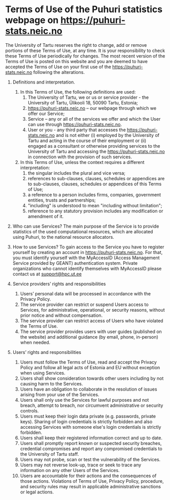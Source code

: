 # Terms of Use of the Puhuri statistics webpage on https://puhuri-stats.neic.no

The University of Tartu reserves the right to change, add or remove portions of these Terms of Use, at any time. It is your responsibility to check these Terms of Use periodically for changes. The most recent version of the Terms of Use is posted on this website and you are deemed to have accepted the Terms of Use on your first use of the https://puhuri-stats.neic.no following the alterations.


1. Definitions and interpretation.
   1. In this Terms of Use, the following definitions are used:
      1. The University of Tartu, we or us or service provider - the University of Tartu, Ülikooli 18, 50090 Tartu, Estonia;
      2. https://puhuri-stats.neic.no – our webpage through which we offer our Service;
      3. Service – any or all of the services we offer and which the User can use through https://puhuri-stats.neic.no.
      4. User or you - any third party that accesses the https://puhuri-stats.neic.no and is not either (i) employed by the University of Tartu and acting in the course of their employment or (ii) engaged as a consultant or otherwise providing services to the University of Tartu and accessing the https://puhuri-stats.neic.no in connection with the provision of such services.
   2. In this Terms of Use, unless the context requires a different interpretation:
      1. the singular includes the plural and vice versa;
      2. references to sub-clauses, clauses, schedules or appendices are to sub-clauses, clauses, schedules or appendices of this Terms of Use;
      3. a reference to a person includes firms, companies, government entities, trusts and partnerships;
      4. "including" is understood to mean "including without limitation";
      5. reference to any statutory provision includes any modification or amendment of it.

2. Who can use Services?
   The main purpose of the Service is to provide statistics of the used computational resources, which are allocated using Puhuri, to the national resource allocators.
3. How to use Services?
   To gain access to the Service you have to register yourself by creating an account in https://puhuri-stats.neic.no. For that, you must identify yourself with the MyAccessID (Access Management Service provided by GEANT) authentication system.
   Private organizations who cannot identify themselves with MyAccessID please contact us at support@hpc.ut.ee
4. Service providers’ rights and responsibilities
   1. Users’ personal data will be processed in accordance with the Privacy Policy.
   2. The service provider can restrict or suspend Users access to Services, for administrative, operational, or security reasons, without prior notice and without compensation.
   3. The service provider can restrict access of Users who have violated the Terms of Use.
   4. The service provider provides users with user guides (published on the website) and additional guidance (by email, phone, in-person) when needed.
5. Users’ rights and responsibilities
   1. Users must follow the Terms of Use, read and accept the Privacy Policy and follow all legal acts of Estonia and EU without exception when using Services.
   2. Users shall show consideration towards other users including by not causing harm to the Services.
   3. Users have an obligation to collaborate in the resolution of issues arising from your use of the Services.
   4. Users shall only use the Services for lawful purposes and not breach, attempt to breach, nor circumvent administrative or security controls.
   5. Users must keep their login data private (e.g. passwords, private keys). Sharing of login credentials is strictly forbidden and also accessing Services with someone else's login credentials is strictly forbidden.
   6. Users shall keep their registered information correct and up to date.
   7. Users shall promptly report known or suspected security breaches, credential compromises and report any compromised credentials to the University of Tartu staff.
   8. Users may not probe, scan or test the vulnerability of the Services.
   9. Users may not reverse look-up, trace or seek to trace any information on any other Users of the Services.
   10. Users are accountable for their actions and the consequences of those actions. Violations of Terms of Use, Privacy Policy, procedure, and security rules may result in applicable administrative sanctions or legal actions.
